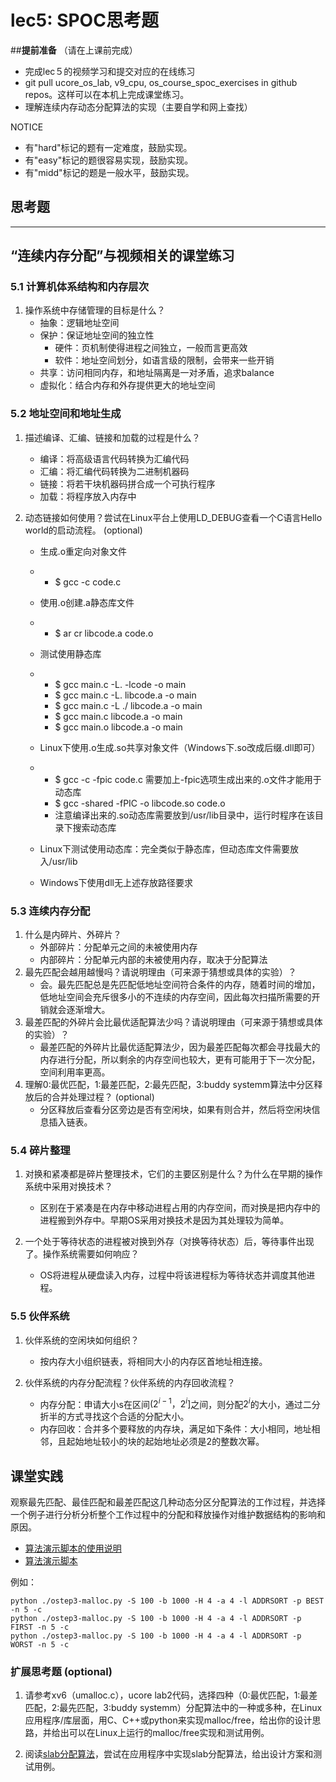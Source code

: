 # lec5: SPOC思考题

##**提前准备**
（请在上课前完成）

- 完成lec５的视频学习和提交对应的在线练习
- git pull ucore_os_lab, v9_cpu, os_course_spoc_exercises in github repos。这样可以在本机上完成课堂练习。
- 理解连续内存动态分配算法的实现（主要自学和网上查找）

NOTICE
- 有"hard"标记的题有一定难度，鼓励实现。
- 有"easy"标记的题很容易实现，鼓励实现。
- 有"midd"标记的题是一般水平，鼓励实现。


## 思考题
---

## “连续内存分配”与视频相关的课堂练习

### 5.1 计算机体系结构和内存层次

1. 操作系统中存储管理的目标是什么？
   - 抽象：逻辑地址空间
   - 保护：保证地址空间的独立性
     - 硬件：页机制使得进程之间独立，一般而言更高效
     - 软件：地址空间划分，如语言级的限制，会带来一些开销
   - 共享：访问相同内存，和地址隔离是一对矛盾，追求balance
   - 虚拟化：结合内存和外存提供更大的地址空间


### 5.2 地址空间和地址生成
1. 描述编译、汇编、链接和加载的过程是什么？
   - 编译：将高级语言代码转换为汇编代码
   - 汇编：将汇编代码转换为二进制机器码
   - 链接：将若干块机器码拼合成一个可执行程序
   - 加载：将程序放入内存中

2. 动态链接如何使用？尝试在Linux平台上使用LD_DEBUG查看一个C语言Hello world的启动流程。  (optional)

   - 生成.o重定向对象文件

   - - $ gcc -c code.c

   - 使用.o创建.a静态库文件

   - - $ ar cr libcode.a code.o

   - 测试使用静态库

   - - $ gcc main.c -L. -lcode -o main
     - $ gcc main.c -L. libcode.a -o       main
     - $ gcc main.c -L ./ libcode.a -o       main
     - $ gcc main.c libcode.a -o main
     - $ gcc main.o libcode.a -o main

   - Linux下使用.o生成.so共享对象文件（Windows下.so改成后缀.dll即可）

   - - $ gcc -c -fpic       code.c 需要加上-fpic选项生成出来的.o文件才能用于动态库
     - $ gcc -shared -fPIC -o       libcode.so code.o
     - 注意编译出来的.so动态库需要放到/usr/lib目录中，运行时程序在该目录下搜索动态库

   - Linux下测试使用动态库：完全类似于静态库，但动态库文件需要放入/usr/lib

   - Windows下使用dll无上述存放路径要求



### 5.3 连续内存分配
1. 什么是内碎片、外碎片？
   - 外部碎片：分配单元之间的未被使用内存
   - 内部碎片：分配单元内部的未被使用内存，取决于分配算法
2. 最先匹配会越用越慢吗？请说明理由（可来源于猜想或具体的实验）？
   - 会。最先匹配总是先匹配低地址空间符合条件的内存，随着时间的增加，低地址空间会充斥很多小的不连续的内存空间，因此每次扫描所需要的开销就会逐渐增大。
3. 最差匹配的外碎片会比最优适配算法少吗？请说明理由（可来源于猜想或具体的实验）？
   - 最差匹配的外碎片比最优适配算法少，因为最差匹配每次都会寻找最大的内存进行分配，所以剩余的内存空间也较大，更有可能用于下一次分配，空间利用率更高。
4. 理解0:最优匹配，1:最差匹配，2:最先匹配，3:buddy systemm算法中分区释放后的合并处理过程？ (optional)
   - 分区释放后查看分区旁边是否有空闲块，如果有则合并，然后将空闲块信息插入链表。



### 5.4 碎片整理

1. 对换和紧凑都是碎片整理技术，它们的主要区别是什么？为什么在早期的操作系统中采用对换技术？  
   - 区别在于紧凑是在内存中移动进程占用的内存空间，而对换是把内存中的进程搬到外存中。早期OS采用对换技术是因为其处理较为简单。

2. 一个处于等待状态的进程被对换到外存（对换等待状态）后，等待事件出现了。操作系统需要如何响应？
   - OS将进程从硬盘读入内存，过程中将该进程标为等待状态并调度其他进程。

### 5.5 伙伴系统
1. 伙伴系统的空闲块如何组织？
   - 按内存大小组织链表，将相同大小的内存区首地址相连接。

2. 伙伴系统的内存分配流程？伙伴系统的内存回收流程？
   - 内存分配：申请大小s在区间$(2^{i-1}，2^i]$之间，则分配$2^i$的大小，通过二分折半的方式寻找这个合适的分配大小。
   - 内存回收：合并多个要释放的内存块，满足如下条件：大小相同，地址相邻，且起始地址较小的块的起始地址必须是2的整数次幂。

## 课堂实践

观察最先匹配、最佳匹配和最差匹配这几种动态分区分配算法的工作过程，并选择一个例子进行分析分析整个工作过程中的分配和释放操作对维护数据结构的影响和原因。

  * [算法演示脚本的使用说明](https://github.com/chyyuu/os_tutorial_lab/blob/master/ostep/ostep3-malloc.md)
  * [算法演示脚本](https://github.com/chyyuu/os_tutorial_lab/blob/master/ostep/ostep3-malloc.py)

例如：
```
python ./ostep3-malloc.py -S 100 -b 1000 -H 4 -a 4 -l ADDRSORT -p BEST -n 5 -c
python ./ostep3-malloc.py -S 100 -b 1000 -H 4 -a 4 -l ADDRSORT -p FIRST -n 5 -c
python ./ostep3-malloc.py -S 100 -b 1000 -H 4 -a 4 -l ADDRSORT -p WORST -n 5 -c
```

### 扩展思考题 (optional)

1. 请参考xv6（umalloc.c），ucore lab2代码，选择四种（0:最优匹配，1:最差匹配，2:最先匹配，3:buddy systemm）分配算法中的一种或多种，在Linux应用程序/库层面，用C、C++或python来实现malloc/free，给出你的设计思路，并给出可以在Linux上运行的malloc/free实现和测试用例。


2. 阅读[slab分配算法](http://en.wikipedia.org/wiki/Slab_allocation)，尝试在应用程序中实现slab分配算法，给出设计方案和测试用例。
